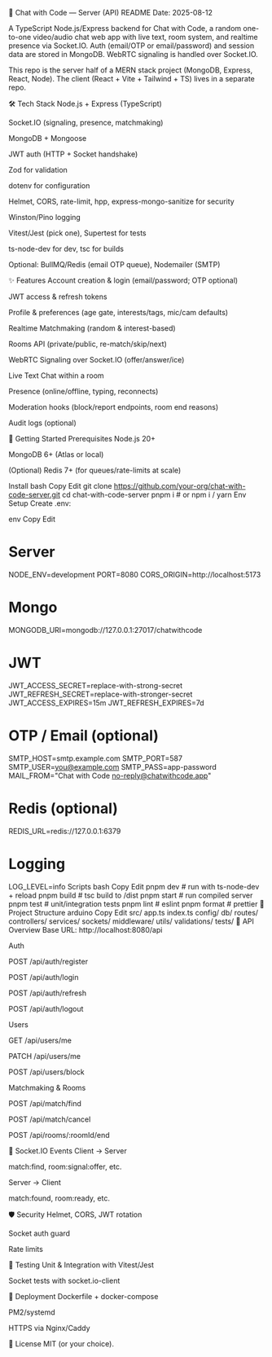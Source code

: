 📄 Chat with Code — Server (API) README
Date: 2025-08-12

A TypeScript Node.js/Express backend for Chat with Code, a random one-to-one video/audio chat web app with live text, room system, and realtime presence via Socket.IO.
Auth (email/OTP or email/password) and session data are stored in MongoDB. WebRTC signaling is handled over Socket.IO.

This repo is the server half of a MERN stack project (MongoDB, Express, React, Node).
The client (React + Vite + Tailwind + TS) lives in a separate repo.

🛠 Tech Stack
Node.js + Express (TypeScript)

Socket.IO (signaling, presence, matchmaking)

MongoDB + Mongoose

JWT auth (HTTP + Socket handshake)

Zod for validation

dotenv for configuration

Helmet, CORS, rate-limit, hpp, express-mongo-sanitize for security

Winston/Pino logging

Vitest/Jest (pick one), Supertest for tests

ts-node-dev for dev, tsc for builds

Optional: BullMQ/Redis (email OTP queue), Nodemailer (SMTP)

✨ Features
Account creation & login (email/password; OTP optional)

JWT access & refresh tokens

Profile & preferences (age gate, interests/tags, mic/cam defaults)

Realtime Matchmaking (random & interest-based)

Rooms API (private/public, re-match/skip/next)

WebRTC Signaling over Socket.IO (offer/answer/ice)

Live Text Chat within a room

Presence (online/offline, typing, reconnects)

Moderation hooks (block/report endpoints, room end reasons)

Audit logs (optional)

🚀 Getting Started
Prerequisites
Node.js 20+

MongoDB 6+ (Atlas or local)

(Optional) Redis 7+ (for queues/rate-limits at scale)

Install
bash
Copy
Edit
git clone https://github.com/your-org/chat-with-code-server.git
cd chat-with-code-server
pnpm i  # or npm i / yarn
Env Setup
Create .env:

env
Copy
Edit
# Server
NODE_ENV=development
PORT=8080
CORS_ORIGIN=http://localhost:5173

# Mongo
MONGODB_URI=mongodb://127.0.0.1:27017/chatwithcode

# JWT
JWT_ACCESS_SECRET=replace-with-strong-secret
JWT_REFRESH_SECRET=replace-with-stronger-secret
JWT_ACCESS_EXPIRES=15m
JWT_REFRESH_EXPIRES=7d

# OTP / Email (optional)
SMTP_HOST=smtp.example.com
SMTP_PORT=587
SMTP_USER=you@example.com
SMTP_PASS=app-password
MAIL_FROM="Chat with Code <no-reply@chatwithcode.app>"

# Redis (optional)
REDIS_URL=redis://127.0.0.1:6379

# Logging
LOG_LEVEL=info
Scripts
bash
Copy
Edit
pnpm dev       # run with ts-node-dev + reload
pnpm build     # tsc build to /dist
pnpm start     # run compiled server
pnpm test      # unit/integration tests
pnpm lint      # eslint
pnpm format    # prettier
📂 Project Structure
arduino
Copy
Edit
src/
  app.ts
  index.ts
  config/
  db/
  routes/
  controllers/
  services/
  sockets/
  middleware/
  utils/
  validations/
tests/
🔌 API Overview
Base URL: http://localhost:8080/api

Auth

POST /api/auth/register

POST /api/auth/login

POST /api/auth/refresh

POST /api/auth/logout

Users

GET /api/users/me

PATCH /api/users/me

POST /api/users/block

Matchmaking & Rooms

POST /api/match/find

POST /api/match/cancel

POST /api/rooms/:roomId/end

📡 Socket.IO Events
Client → Server

match:find, room:signal:offer, etc.

Server → Client

match:found, room:ready, etc.

🛡 Security
Helmet, CORS, JWT rotation

Socket auth guard

Rate limits

🧪 Testing
Unit & Integration with Vitest/Jest

Socket tests with socket.io-client

🚢 Deployment
Dockerfile + docker-compose

PM2/systemd

HTTPS via Nginx/Caddy

📜 License
MIT (or your choice).
